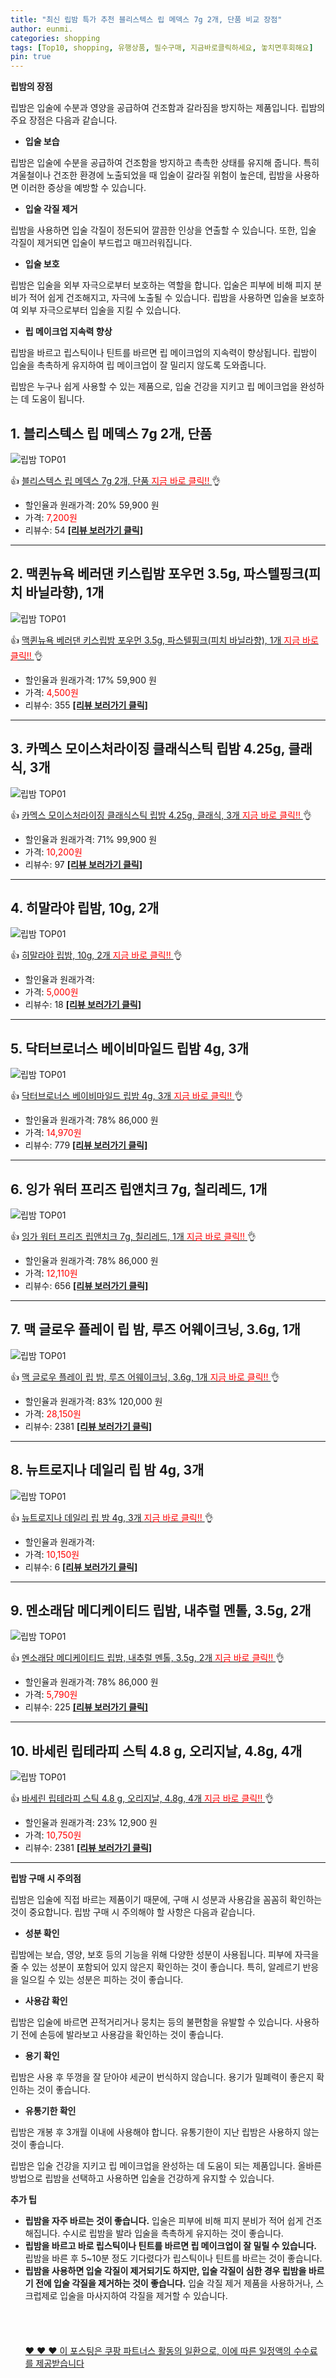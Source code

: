 ```yaml
---
title: "최신 립밤 특가 추천 블리스텍스 립 메덱스 7g 2개, 단품 비교 장점"
author: eunmi.
categories: shopping
tags: [Top10, shopping, 유행상품, 필수구매, 지금바로클릭하세요, 놓치면후회해요]
pin: true
---
```

**립밤의 장점**

립밤은 입술에 수분과 영양을 공급하여 건조함과 갈라짐을 방지하는 제품입니다. 립밤의 주요 장점은 다음과 같습니다.

* **입술 보습**

립밤은 입술에 수분을 공급하여 건조함을 방지하고 촉촉한 상태를 유지해 줍니다. 특히 겨울철이나 건조한 환경에 노출되었을 때 입술이 갈라질 위험이 높은데, 립밤을 사용하면 이러한 증상을 예방할 수 있습니다.

* **입술 각질 제거**

립밤을 사용하면 입술 각질이 정돈되어 깔끔한 인상을 연출할 수 있습니다. 또한, 입술 각질이 제거되면 입술이 부드럽고 매끄러워집니다.

* **입술 보호**

립밤은 입술을 외부 자극으로부터 보호하는 역할을 합니다. 입술은 피부에 비해 피지 분비가 적어 쉽게 건조해지고, 자극에 노출될 수 있습니다. 립밤을 사용하면 입술을 보호하여 외부 자극으로부터 입술을 지킬 수 있습니다.

* **립 메이크업 지속력 향상**

립밤을 바르고 립스틱이나 틴트를 바르면 립 메이크업의 지속력이 향상됩니다. 립밤이 입술을 촉촉하게 유지하여 립 메이크업이 잘 밀리지 않도록 도와줍니다.

립밤은 누구나 쉽게 사용할 수 있는 제품으로, 입술 건강을 지키고 립 메이크업을 완성하는 데 도움이 됩니다.

   

## 1. 블리스텍스 립 메덱스 7g 2개, 단품

![립밤 TOP01](https://thumbnail6.coupangcdn.com/thumbnails/remote/230x230ex/image/vendor_inventory/7c6e/2f6b77c6c12d10a99eef9eb9e0e3032e757824a2a8c4e1c2910866ebd253.jpg)


👍 [블리스텍스 립 메덱스 7g 2개, 단품 <font color=red> 지금 바로 클릭!! </font> ](https://link.coupang.com/re/AFFSDP?lptag=AF3617701&subid=GithubCoopas&pageKey=7684858763&traceid=V0-153&itemId=20534500312&vendorItemId=81976021140) 👌 


- 할인율과 원래가격: 20%  59,900   원
- 가격: <span style='color:red'>7,200원</span>
- 리뷰수: 54  [**[리뷰 보러가기 클릭]**](https://link.coupang.com/re/AFFSDP?lptag=AF3617701&subid=GithubCoopas&pageKey=7684858763&traceid=V0-153&itemId=20534500312&vendorItemId=81976021140)

---


   

## 2. 맥퀸뉴욕 베러댄 키스립밤 포우먼 3.5g, 파스텔핑크(피치 바닐라향), 1개

![립밤 TOP01](https://thumbnail10.coupangcdn.com/thumbnails/remote/230x230ex/image/retail/images/7799096147397541-64a7d4d9-e09c-4472-a94b-3d739e932cae.jpg)


👍 [맥퀸뉴욕 베러댄 키스립밤 포우먼 3.5g, 파스텔핑크(피치 바닐라향), 1개 <font color=red> 지금 바로 클릭!! </font> ](https://link.coupang.com/re/AFFSDP?lptag=AF3617701&subid=GithubCoopas&pageKey=7055113765&traceid=V0-153&itemId=17477520859&vendorItemId=4021984705) 👌 


- 할인율과 원래가격: 17%  59,900   원
- 가격: <span style='color:red'>4,500원</span>
- 리뷰수: 355  [**[리뷰 보러가기 클릭]**](https://link.coupang.com/re/AFFSDP?lptag=AF3617701&subid=GithubCoopas&pageKey=7055113765&traceid=V0-153&itemId=17477520859&vendorItemId=4021984705)

---


   

## 3. 카멕스 모이스처라이징 클래식스틱 립밤 4.25g, 클래식, 3개

![립밤 TOP01](https://thumbnail8.coupangcdn.com/thumbnails/remote/230x230ex/image/retail/images/3224913707019109-3ee89e37-a1e8-4e79-aa03-835f406b638f.jpg)


👍 [카멕스 모이스처라이징 클래식스틱 립밤 4.25g, 클래식, 3개 <font color=red> 지금 바로 클릭!! </font> ](https://link.coupang.com/re/AFFSDP?lptag=AF3617701&subid=GithubCoopas&pageKey=2335357598&traceid=V0-153&itemId=2071305189&vendorItemId=80858296943) 👌 


- 할인율과 원래가격: 71%  99,900   원
- 가격: <span style='color:red'>10,200원</span>
- 리뷰수: 97  [**[리뷰 보러가기 클릭]**](https://link.coupang.com/re/AFFSDP?lptag=AF3617701&subid=GithubCoopas&pageKey=2335357598&traceid=V0-153&itemId=2071305189&vendorItemId=80858296943)

---


   

## 4. 히말라야 립밤, 10g, 2개

![립밤 TOP01](https://thumbnail8.coupangcdn.com/thumbnails/remote/230x230ex/image/product/image/vendoritem/2019/06/12/3011049552/2e185311-53d9-4b13-922c-cae2fc0a7b4a.jpg)


👍 [히말라야 립밤, 10g, 2개 <font color=red> 지금 바로 클릭!! </font> ](https://link.coupang.com/re/AFFSDP?lptag=AF3617701&subid=GithubCoopas&pageKey=120680&traceid=V0-153&itemId=8040718&vendorItemId=3011049552) 👌 


- 할인율과 원래가격: 
- 가격: <span style='color:red'>5,000원</span>
- 리뷰수: 18  [**[리뷰 보러가기 클릭]**](https://link.coupang.com/re/AFFSDP?lptag=AF3617701&subid=GithubCoopas&pageKey=120680&traceid=V0-153&itemId=8040718&vendorItemId=3011049552)

---


   

## 5. 닥터브로너스 베이비마일드 립밤 4g, 3개

![립밤 TOP01](https://thumbnail6.coupangcdn.com/thumbnails/remote/230x230ex/image/retail/images/33248569553234-cb4773e9-a5ed-477d-a3b5-a9e56d8ead1a.jpg)


👍 [닥터브로너스 베이비마일드 립밤 4g, 3개 <font color=red> 지금 바로 클릭!! </font> ](https://link.coupang.com/re/AFFSDP?lptag=AF3617701&subid=GithubCoopas&pageKey=130666514&traceid=V0-153&itemId=19167892434&vendorItemId=70229782118) 👌 


- 할인율과 원래가격: 78%  86,000   원
- 가격: <span style='color:red'>14,970원</span>
- 리뷰수: 779  [**[리뷰 보러가기 클릭]**](https://link.coupang.com/re/AFFSDP?lptag=AF3617701&subid=GithubCoopas&pageKey=130666514&traceid=V0-153&itemId=19167892434&vendorItemId=70229782118)

---


   

## 6. 잉가 워터 프리즈 립앤치크 7g, 칠리레드, 1개

![립밤 TOP01](https://thumbnail7.coupangcdn.com/thumbnails/remote/230x230ex/image/retail/images/2023/04/12/13/4/ad9fbd49-a527-48c8-98b0-4397223cfbb0.png)


👍 [잉가 워터 프리즈 립앤치크 7g, 칠리레드, 1개 <font color=red> 지금 바로 클릭!! </font> ](https://link.coupang.com/re/AFFSDP?lptag=AF3617701&subid=GithubCoopas&pageKey=7263089081&traceid=V0-153&itemId=18504406983&vendorItemId=85643528383) 👌 


- 할인율과 원래가격: 78%  86,000   원
- 가격: <span style='color:red'>12,110원</span>
- 리뷰수: 656  [**[리뷰 보러가기 클릭]**](https://link.coupang.com/re/AFFSDP?lptag=AF3617701&subid=GithubCoopas&pageKey=7263089081&traceid=V0-153&itemId=18504406983&vendorItemId=85643528383)

---


   

## 7. 맥 글로우 플레이 립 밤, 루즈 어웨이크닝, 3.6g, 1개

![립밤 TOP01](https://thumbnail8.coupangcdn.com/thumbnails/remote/230x230ex/image/retail/images/1196697595458184-c326b8c7-e1bb-43ef-aa62-8614123a4960.png)


👍 [맥 글로우 플레이 립 밤, 루즈 어웨이크닝, 3.6g, 1개 <font color=red> 지금 바로 클릭!! </font> ](https://link.coupang.com/re/AFFSDP?lptag=AF3617701&subid=GithubCoopas&pageKey=5376120560&traceid=V0-153&itemId=7971449355&vendorItemId=75260418447) 👌 


- 할인율과 원래가격: 83%  120,000   원
- 가격: <span style='color:red'>28,150원</span>
- 리뷰수: 2381  [**[리뷰 보러가기 클릭]**](https://link.coupang.com/re/AFFSDP?lptag=AF3617701&subid=GithubCoopas&pageKey=5376120560&traceid=V0-153&itemId=7971449355&vendorItemId=75260418447)

---


   

## 8. 뉴트로지나 데일리 립 밤 4g, 3개

![립밤 TOP01](https://thumbnail8.coupangcdn.com/thumbnails/remote/230x230ex/image/vendor_inventory/2396/ef31180ca21df45481e5afd7d71251c6c39f8aa09e094bacfff76225d0ac.jpg)


👍 [뉴트로지나 데일리 립 밤 4g, 3개 <font color=red> 지금 바로 클릭!! </font> ](https://link.coupang.com/re/AFFSDP?lptag=AF3617701&subid=GithubCoopas&pageKey=2245017161&traceid=V0-153&itemId=4139674394&vendorItemId=84662203893) 👌 


- 할인율과 원래가격: 
- 가격: <span style='color:red'>10,150원</span>
- 리뷰수: 6  [**[리뷰 보러가기 클릭]**](https://link.coupang.com/re/AFFSDP?lptag=AF3617701&subid=GithubCoopas&pageKey=2245017161&traceid=V0-153&itemId=4139674394&vendorItemId=84662203893)

---


   

## 9. 멘소래담 메디케이티드 립밤, 내추럴 멘톨, 3.5g, 2개

![립밤 TOP01](https://thumbnail9.coupangcdn.com/thumbnails/remote/230x230ex/image/retail/images/1215896069265801-55555d02-c398-42a6-a4ec-f24411e173c5.jpg)


👍 [멘소래담 메디케이티드 립밤, 내추럴 멘톨, 3.5g, 2개 <font color=red> 지금 바로 클릭!! </font> ](https://link.coupang.com/re/AFFSDP?lptag=AF3617701&subid=GithubCoopas&pageKey=6252767738&traceid=V0-153&itemId=3008658615&vendorItemId=70996869209) 👌 


- 할인율과 원래가격: 78%  86,000   원
- 가격: <span style='color:red'>5,790원</span>
- 리뷰수: 225  [**[리뷰 보러가기 클릭]**](https://link.coupang.com/re/AFFSDP?lptag=AF3617701&subid=GithubCoopas&pageKey=6252767738&traceid=V0-153&itemId=3008658615&vendorItemId=70996869209)

---


   

## 10. 바세린 립테라피 스틱 4.8 g, 오리지날, 4.8g, 4개

![립밤 TOP01](https://thumbnail7.coupangcdn.com/thumbnails/remote/230x230ex/image/vendor_inventory/e0f2/88b934f1b9828b4e6896bf5b020482fd0014676232091ef75c5b95ccbad3.jpg)


👍 [바세린 립테라피 스틱 4.8 g, 오리지날, 4.8g, 4개 <font color=red> 지금 바로 클릭!! </font> ](https://link.coupang.com/re/AFFSDP?lptag=AF3617701&subid=GithubCoopas&pageKey=1946659295&traceid=V0-153&itemId=540227022&vendorItemId=84596885280) 👌 


- 할인율과 원래가격: 23%  12,900   원
- 가격: <span style='color:red'>10,750원</span>
- 리뷰수: 2381  [**[리뷰 보러가기 클릭]**](https://link.coupang.com/re/AFFSDP?lptag=AF3617701&subid=GithubCoopas&pageKey=1946659295&traceid=V0-153&itemId=540227022&vendorItemId=84596885280)

---
**립밤 구매 시 주의점**

립밤은 입술에 직접 바르는 제품이기 때문에, 구매 시 성분과 사용감을 꼼꼼히 확인하는 것이 중요합니다. 립밤 구매 시 주의해야 할 사항은 다음과 같습니다.

* **성분 확인**

립밤에는 보습, 영양, 보호 등의 기능을 위해 다양한 성분이 사용됩니다. 피부에 자극을 줄 수 있는 성분이 포함되어 있지 않은지 확인하는 것이 좋습니다. 특히, 알레르기 반응을 일으킬 수 있는 성분은 피하는 것이 좋습니다.

* **사용감 확인**

립밤은 입술에 바르면 끈적거리거나 뭉치는 등의 불편함을 유발할 수 있습니다. 사용하기 전에 손등에 발라보고 사용감을 확인하는 것이 좋습니다.

* **용기 확인**

립밤은 사용 후 뚜껑을 잘 닫아야 세균이 번식하지 않습니다. 용기가 밀폐력이 좋은지 확인하는 것이 좋습니다.

* **유통기한 확인**

립밤은 개봉 후 3개월 이내에 사용해야 합니다. 유통기한이 지난 립밤은 사용하지 않는 것이 좋습니다.

립밤은 입술 건강을 지키고 립 메이크업을 완성하는 데 도움이 되는 제품입니다. 올바른 방법으로 립밤을 선택하고 사용하면 입술을 건강하게 유지할 수 있습니다.

**추가 팁**

* **립밤을 자주 바르는 것이 좋습니다.** 입술은 피부에 비해 피지 분비가 적어 쉽게 건조해집니다. 수시로 립밤을 발라 입술을 촉촉하게 유지하는 것이 좋습니다.
* **립밤을 바르고 바로 립스틱이나 틴트를 바르면 립 메이크업이 잘 밀릴 수 있습니다.** 립밤을 바른 후 5~10분 정도 기다렸다가 립스틱이나 틴트를 바르는 것이 좋습니다.
* **립밤을 사용하면 입술 각질이 제거되기도 하지만, 입술 각질이 심한 경우 립밤을 바르기 전에 입술 각질을 제거하는 것이 좋습니다.** 입술 각질 제거 제품을 사용하거나, 스크럽제로 입술을 마사지하여 각질을 제거할 수 있습니다.<br><br><br><br><br> [ ❤ ❤ ❤ 이 포스팅은 쿠팡 파트너스 활동의 일환으로, 이에 따른 일정액의 수수료를 제공받습니다](https://link.coupang.com/a/bcEFyh)